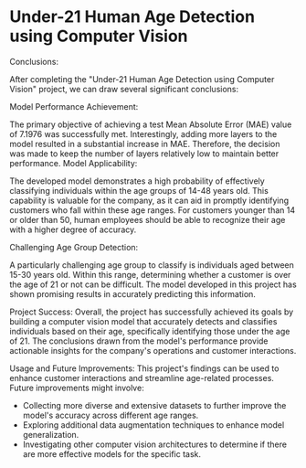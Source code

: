 # Under-21 Human Age Detection using Computer Vision

Conclusions:

After completing the "Under-21 Human Age Detection using Computer Vision" project, we can draw several significant conclusions:

Model Performance Achievement:

The primary objective of achieving a test Mean Absolute Error (MAE) value of 7.1976 was successfully met.
Interestingly, adding more layers to the model resulted in a substantial increase in MAE. Therefore, the decision was made to keep the number of layers relatively low to maintain better performance.
Model Applicability:

The developed model demonstrates a high probability of effectively classifying individuals within the age groups of 14-48 years old.
This capability is valuable for the company, as it can aid in promptly identifying customers who fall within these age ranges.
For customers younger than 14 or older than 50, human employees should be able to recognize their age with a higher degree of accuracy.

Challenging Age Group Detection:

A particularly challenging age group to classify is individuals aged between 15-30 years old.
Within this range, determining whether a customer is over the age of 21 or not can be difficult.
The model developed in this project has shown promising results in accurately predicting this information.

Project Success:
Overall, the project has successfully achieved its goals by building a computer vision model that accurately detects and classifies individuals based on their age, specifically identifying those under the age of 21. The conclusions drawn from the model's performance provide actionable insights for the company's operations and customer interactions.

Usage and Future Improvements:
This project's findings can be used to enhance customer interactions and streamline age-related processes. Future improvements might involve:

- Collecting more diverse and extensive datasets to further improve the model's accuracy across different age ranges.
- Exploring additional data augmentation techniques to enhance model generalization.
- Investigating other computer vision architectures to determine if there are more effective models for the specific task.
